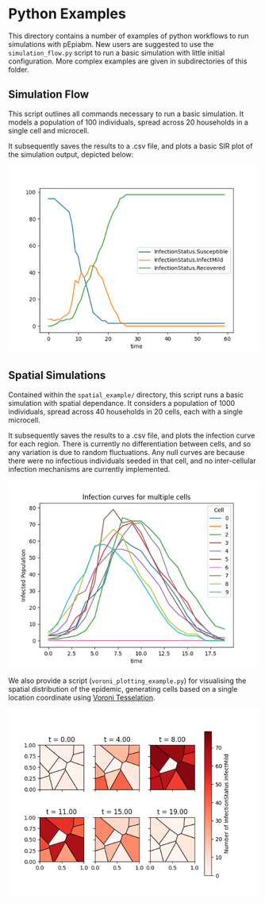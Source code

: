 # Python Examples

This directory contains a number of examples of python workflows to run simulations with pEpiabm. New users are suggested to use the `simulation_flow.py` script to run a basic simulation with little initial configuration. More complex examples are given in subdirectories of this folder.

## Simulation Flow

This script outlines all commands necessary to run a basic simulation. It models a population of 100 individuals, spread across 20 households in a single cell and microcell.

It subsequently saves the results to a .csv file, and plots a basic SIR plot of the simulation output, depicted below:

![SIR plot from simulation_flow.pt](./simulation_outputs/simulation_flow_SIR_plot.png)

## Spatial Simulations

Contained within the `spatial_example/` directory, this script runs a basic simulation with spatial dependance. It considers a population of 1000 individuals, spread across 40 households in 20 cells, each with a single microcell.

It subsequently saves the results to a .csv file, and plots the infection curve for each region. There is currently no differentiation between cells, and so any variation is due to random fluctuations. Any null curves are because there were no infectious individuals seeded in that cell, and no inter-cellular infection mechanisms are currently implemented.

![Infection curves for multiple cells.pt](./spatial_example/spatial_outputs/spatial_flow_Icurve_plot.png)

We also provide a script (`voroni_plotting_example.py`) for visualising the spatial distribution of the epidemic, generating cells based on a single location coordinate using [Voroni Tesselation](https://en.wikipedia.org/wiki/Voronoi_diagram).

![Voronoi_grid.pt](./spatial_example/spatial_outputs/voronoi_grid.png)
